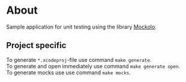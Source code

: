 # About

Sample application for unit testing using the library [Mockolo](https://github.com/uber/mockolo).

## Project specific

To generate `*.xcodeproj`-file use command `make generate`.  
To generate and open immediately use command `make generate open`.  
To generate mocks use use command `make mocks`.